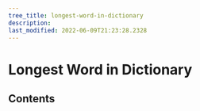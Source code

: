 ```yaml
---
tree_title: longest-word-in-dictionary
description: 
last_modified: 2022-06-09T21:23:28.2328
---
```


# Longest Word in Dictionary

## Contents
